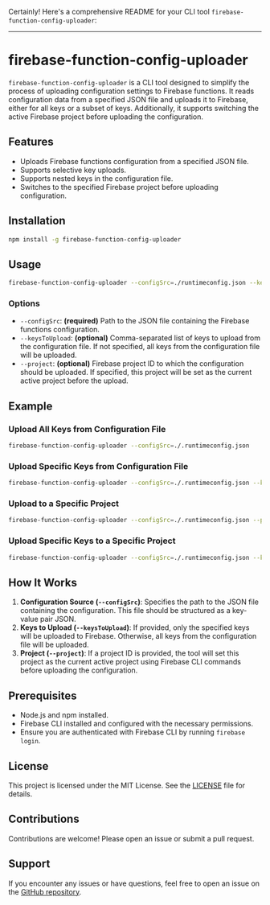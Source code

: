 Certainly! Here's a comprehensive README for your CLI tool `firebase-function-config-uploader`:

---

# firebase-function-config-uploader

`firebase-function-config-uploader` is a CLI tool designed to simplify the process of uploading configuration settings to Firebase functions. It reads configuration data from a specified JSON file and uploads it to Firebase, either for all keys or a subset of keys. Additionally, it supports switching the active Firebase project before uploading the configuration.

## Features

- Uploads Firebase functions configuration from a specified JSON file.
- Supports selective key uploads.
- Supports nested keys in the configuration file.
- Switches to the specified Firebase project before uploading configuration.

## Installation

```sh
npm install -g firebase-function-config-uploader
```

## Usage

```sh
firebase-function-config-uploader --configSrc=./runtimeconfig.json --keysToUpload=key1,key2,key3 --project=projectId
```

### Options

- `--configSrc`: **(required)** Path to the JSON file containing the Firebase functions configuration.
- `--keysToUpload`: **(optional)** Comma-separated list of keys to upload from the configuration file. If not specified, all keys from the configuration file will be uploaded.
- `--project`: **(optional)** Firebase project ID to which the configuration should be uploaded. If specified, this project will be set as the current active project before the upload.

## Example

### Upload All Keys from Configuration File

```sh
firebase-function-config-uploader --configSrc=./.runtimeconfig.json
```

### Upload Specific Keys from Configuration File

```sh
firebase-function-config-uploader --configSrc=./.runtimeconfig.json --keysToUpload=key1,key2
```

### Upload to a Specific Project

```sh
firebase-function-config-uploader --configSrc=./.runtimeconfig.json --project=my-firebase-project
```

### Upload Specific Keys to a Specific Project

```sh
firebase-function-config-uploader --configSrc=./.runtimeconfig.json --keysToUpload=key1,key2 --project=my-firebase-project
```

## How It Works

1. **Configuration Source (`--configSrc`)**: Specifies the path to the JSON file containing the configuration. This file should be structured as a key-value pair JSON.
2. **Keys to Upload (`--keysToUpload`)**: If provided, only the specified keys will be uploaded to Firebase. Otherwise, all keys from the configuration file will be uploaded.
3. **Project (`--project`)**: If a project ID is provided, the tool will set this project as the current active project using Firebase CLI commands before uploading the configuration.

## Prerequisites

- Node.js and npm installed.
- Firebase CLI installed and configured with the necessary permissions.
- Ensure you are authenticated with Firebase CLI by running `firebase login`.

## License

This project is licensed under the MIT License. See the [LICENSE](LICENSE) file for details.

## Contributions

Contributions are welcome! Please open an issue or submit a pull request.

## Support

If you encounter any issues or have questions, feel free to open an issue on the [GitHub repository](https://github.com/TakasiVenkataSandeep-08/firebase-function-config-uploader).

